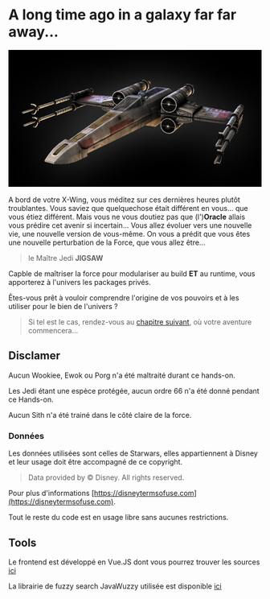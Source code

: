 # A long time ago in a galaxy far far away...

![XWing](./images/xwing.png)

A bord de votre X-Wing, vous méditez sur ces dernières heures plutôt troublantes. Vous saviez que quelquechose était différent en vous... que vous étiez différent. Mais vous ne vous doutiez pas que (l')**Oracle** allais vous prédire cet avenir si incertain...
Vous allez évoluer vers une nouvelle vie, une nouvelle version de vous-même. On vous a prédit que vous êtes une nouvelle perturbation de la Force, que vous allez être...

> le Maître Jedi **JIGSAW**

Capble de maîtriser la force pour modulariser au build **ET** au runtime, vous apporterez à l'univers les packages privés.

Êtes-vous prêt à vouloir comprendre l'origine de vos pouvoirs et à les utiliser pour le bien de l'univers ?

> Si tel est le cas, rendez-vous au [chapitre suivant](./EPISODE_1.md), où votre aventure commencera...

## Disclamer

Aucun Wookiee, Ewok ou Porg n'a été maltraité durant ce hands-on.

Les Jedi étant une espèce protégée, aucun ordre 66 n'a été donné pendant ce Hands-on.

Aucun Sith n'a été trainé dans le côté claire de la force.

### Données

Les données utilisées sont celles de Starwars, elles appartiennent à Disney et leur usage doit être accompagné de ce copyright.

> Data provided by © Disney. All rights reserved.

Pour plus d'informations [https://disneytermsofuse.com](https://disneytermsofuse.com).

Tout le reste du code est en usage libre sans aucunes restrictions.

## Tools

Le frontend est développé en Vue.JS dont vous pourrez trouver les sources [ici](https://github.com/mathieumure/devfest-nantes-jigsaw-webapp)

La librairie de fuzzy search JavaWuzzy utilisée est disponible [ici](https://github.com/xdrop/fuzzywuzzy)
